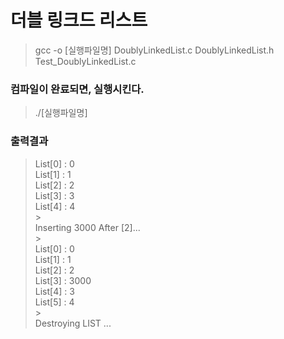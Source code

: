 # 더블 링크드 리스트

> gcc -o [실행파일명] DoublyLinkedList.c DoublyLinkedList.h Test_DoublyLinkedList.c

### 컴파일이 완료되면, 실행시킨다.

> ./[실행파일명]

### 출력결과

> List[0] : 0<br>
> List[1] : 1<br>
> List[2] : 2<br>
> List[3] : 3<br>
> List[4] : 4<br> ><br>
> Inserting 3000 After [2]...<br> ><br>
> List[0] : 0<br>
> List[1] : 1<br>
> List[2] : 2<br>
> List[3] : 3000<br>
> List[4] : 3<br>
> List[5] : 4<br> ><br>
> Destroying LIST ...
